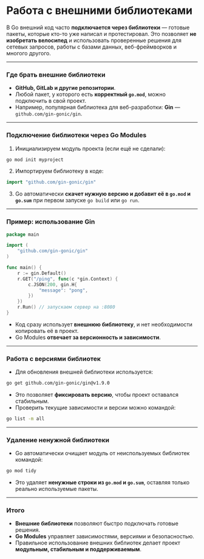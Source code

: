 # Работа с внешними библиотеками

В Go внешний код часто **подключается через библиотеки** — готовые пакеты, которые кто-то уже написал и протестировал. Это позволяет **не изобретать велосипед** и использовать проверенные решения для сетевых запросов, работы с базами данных, веб-фреймворков и многого другого.

---

### Где брать внешние библиотеки

* **GitHub, GitLab и другие репозитории**.
* Любой пакет, у которого есть **корректный `go.mod`**, можно подключить в свой проект.
* Например, популярная библиотека для веб-разработки: **Gin** — `github.com/gin-gonic/gin`.

---

### Подключение библиотеки через Go Modules

1. Инициализируем модуль проекта (если ещё не сделали):

```bash
go mod init myproject
```

2. Импортируем библиотеку в коде:

```go
import "github.com/gin-gonic/gin"
```

3. Go автоматически **скачет нужную версию и добавит её в `go.mod` и `go.sum`** при первом запуске `go build` или `go run`.

---

### Пример: использование Gin

```go
package main

import (
    "github.com/gin-gonic/gin"
)

func main() {
    r := gin.Default()
    r.GET("/ping", func(c *gin.Context) {
        c.JSON(200, gin.H{
            "message": "pong",
        })
    })
    r.Run() // запускаем сервер на :8080
}
```

* Код сразу использует **внешнюю библиотеку**, и нет необходимости копировать её в проект.
* Go Modules **отвечает за версионность и зависимости**.

---

### Работа с версиями библиотек

* Для обновления внешней библиотеки используется:

```bash
go get github.com/gin-gonic/gin@v1.9.0
```

* Это позволяет **фиксировать версию**, чтобы проект оставался стабильным.
* Проверить текущие зависимости и версии можно командой:

```bash
go list -m all
```

---

### Удаление ненужной библиотеки

* Go автоматически очищает модуль от неиспользуемых библиотек командой:

```bash
go mod tidy
```

* Это удаляет **ненужные строки из `go.mod` и `go.sum`**, оставляя только реально используемые пакеты.

---

### Итого

* **Внешние библиотеки** позволяют быстро подключать готовые решения.
* **Go Modules** управляет зависимостями, версиями и безопасностью.
* Правильное использование внешних библиотек делает проект **модульным, стабильным и поддерживаемым**.
